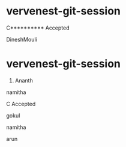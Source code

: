 # vervenest-git-session






C********** Accepted





















DineshMouli


# vervenest-git-session

1. Ananth

namitha


C Accepted


gokul

namitha

arun


